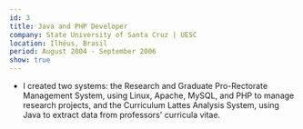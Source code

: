 ```yaml
---
id: 3
title: Java and PHP Developer
company: State University of Santa Cruz | UESC
location: Ilhéus, Brasil
period: August 2004 - September 2006
show: true
---
```

- I created two systems: the Research and Graduate Pro-Rectorate Management System, using Linux, Apache, MySQL, and PHP to manage research projects, and the Curriculum Lattes Analysis System, using Java to extract data from professors' curricula vitae.
